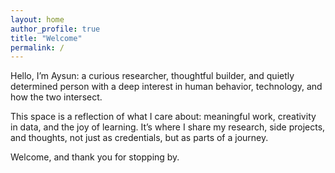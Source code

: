 ```yaml
---
layout: home
author_profile: true
title: "Welcome"
permalink: /
---
```


Hello, I’m Aysun: a curious researcher, thoughtful builder, and quietly determined person with a deep interest in human behavior, technology, and how the two intersect.

This space is a reflection of what I care about: meaningful work, creativity in data, and the joy of learning. It’s where I share my research, side projects, and thoughts, not just as credentials, but as parts of a journey.

Welcome, and thank you for stopping by.